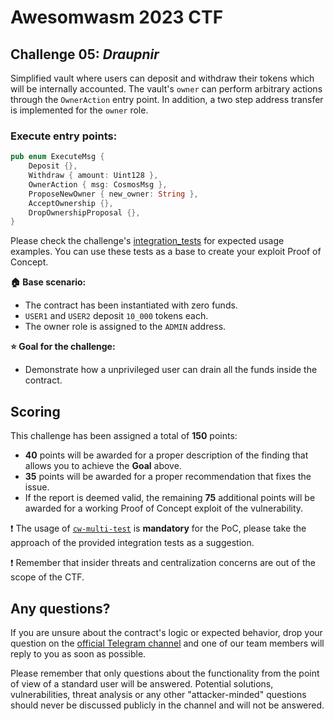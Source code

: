 # Awesomwasm 2023 CTF

## Challenge 05: *Draupnir*

Simplified vault where users can deposit and withdraw their tokens which will be internally accounted. The vault's `owner` can perform arbitrary actions through the `OwnerAction` entry point. In addition, a two step address transfer is implemented for the `owner` role.

### Execute entry points:
```rust
pub enum ExecuteMsg {
    Deposit {},
    Withdraw { amount: Uint128 },
    OwnerAction { msg: CosmosMsg },
    ProposeNewOwner { new_owner: String },
    AcceptOwnership {},
    DropOwnershipProposal {},
}
```

Please check the challenge's [integration_tests](./src/integration_test.rs) for expected usage examples. You can use these tests as a base to create your exploit Proof of Concept.

**:house: Base scenario:**
- The contract has been instantiated with zero funds.
- `USER1` and `USER2` deposit `10_000` tokens each.
- The owner role is assigned to the `ADMIN` address.

**:star: Goal for the challenge:**
- Demonstrate how a unprivileged user can drain all the funds inside the contract.

## Scoring

This challenge has been assigned a total of **150** points: 
- **40** points will be awarded for a proper description of the finding that allows you to achieve the **Goal** above.
- **35** points will be awarded for a proper recommendation that fixes the issue.
- If the report is deemed valid, the remaining **75** additional points will be awarded for a working Proof of Concept exploit of the vulnerability.


:exclamation: The usage of [`cw-multi-test`](https://github.com/CosmWasm/cw-multi-test) is **mandatory** for the PoC, please take the approach of the provided integration tests as a suggestion.

:exclamation: Remember that insider threats and centralization concerns are out of the scope of the CTF.

## Any questions?

If you are unsure about the contract's logic or expected behavior, drop your question on the [official Telegram channel](https://t.me/+8ilY7qeG4stlYzJi) and one of our team members will reply to you as soon as possible. 

Please remember that only questions about the functionality from the point of view of a standard user will be answered. Potential solutions, vulnerabilities, threat analysis or any other "attacker-minded" questions should never be discussed publicly in the channel and will not be answered.
